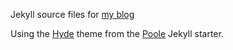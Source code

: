Jekyll source files for [my blog](http://schulz-m.github.io)

Using the [Hyde](https://github.com/poole/hyde) theme from the [Poole](http://getpoole.com/) Jekyll starter.